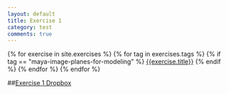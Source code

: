 ```yaml
---
layout: default
title: Exercise 1
category: test
comments: true
---
```


{% for exercise in site.exercises %}
{% for tag in exercises.tags %}
{% if tag == "maya-image-planes-for-modeling" %}
<a href="{{ exercise.url | prepend: site.baseurl }}">{{exercise.title}}</a>
{% endif %}
{% endfor %}
{% endfor %}

##[Exercise 1 Dropbox](dropbox.psu.edu)
